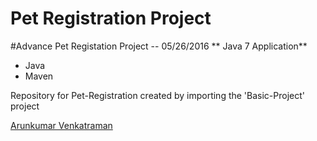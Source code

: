 # Pet Registration Project

#Advance Pet Registation Project -- 05/26/2016
** Java 7 Application**
* Java
* Maven

Repository for Pet-Registration created by importing the 'Basic-Project' project

[Arunkumar Venkatraman](http://sqasolution.com)
